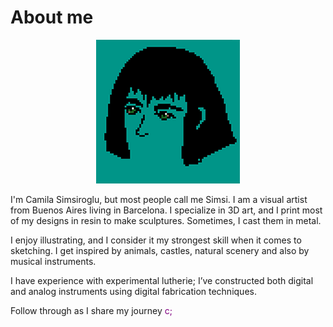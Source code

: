 # About me

<center>


![This is me](images/about-me/this-is-me.png)


</center>


I'm Camila Simsiroglu, but most people call me Simsi. I am a visual artist from Buenos Aires living in Barcelona. I specialize in 3D art, and I print most of my designs in resin to make sculptures. Sometimes, I cast them in metal.  

I enjoy illustrating, and I consider it my strongest skill when it comes to sketching. I get inspired by animals, castles, natural scenery and also by musical instruments.  

I have experience with experimental lutherie; I’ve constructed both digital and analog instruments using digital fabrication techniques.

Follow through as I share my journey <span style="color: purple;">c;</span>

